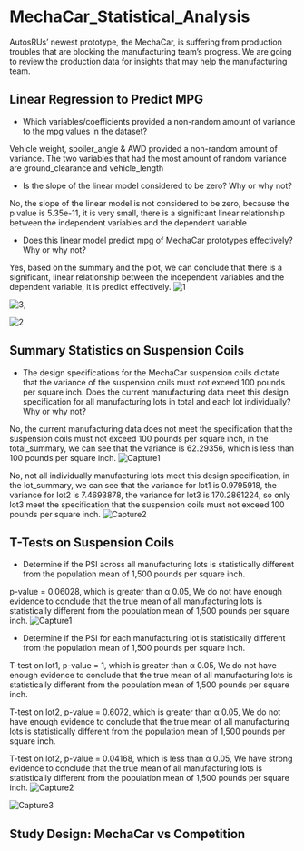 # MechaCar_Statistical_Analysis
AutosRUs’ newest prototype, the MechaCar, is suffering from production troubles that are blocking the manufacturing team’s progress. We are going to review the production data for insights that may help the manufacturing team.

## Linear Regression to Predict MPG
- Which variables/coefficients provided a non-random amount of variance to the mpg values in the dataset?

Vehicle weight, spoiler_angle & AWD provided a non-random amount of variance. The two variables that had the most amount of random variance are ground_clearance and vehicle_length

- Is the slope of the linear model considered to be zero? Why or why not?

No, the slope of the linear model is not considered to be zero, because the p value is 5.35e-11, it is very small, there is a significant linear relationship between the independent variables and the dependent variable 

- Does this linear model predict mpg of MechaCar prototypes effectively? Why or why not?

Yes, based on the summary and the plot, we can conclude that there is a significant, linear relationship between the independent variables and the dependent variable, it is predict effectively. 
![1](https://user-images.githubusercontent.com/38533045/136679215-18ff4a17-9b35-49a5-87b3-64bea3c00839.png)

![3](https://user-images.githubusercontent.com/38533045/136679249-f5ba4c59-c4c4-488f-bb00-ff7432dc3f15.png), 

![2](https://user-images.githubusercontent.com/38533045/136679257-adf973f9-19c8-4604-9d2d-82a7e272d22a.png)

## Summary Statistics on Suspension Coils
- The design specifications for the MechaCar suspension coils dictate that the variance of the suspension coils must not exceed 100 pounds per square inch. Does the current manufacturing data meet this design specification for all manufacturing lots in total and each lot individually? Why or why not?

No, the current manufacturing data does not meet the specification that the suspension coils must not exceed 100 pounds per square inch, in the total_summary, we can see that the variance is 62.29356, which is less than 100 pounds per square inch. 
![Capture1](https://user-images.githubusercontent.com/38533045/137307289-8004a23b-ae64-4e29-9cf3-155a568f4c4f.JPG)


No, not all individually manufacturing lots meet this design specification, in the lot_summary, we can see that the variance for lot1 is 0.9795918, the variance for lot2 is 7.4693878, the variance for lot3 is 170.2861224, so only lot3 meet the specification that the suspension coils must not exceed 100 pounds per square inch.
![Capture2](https://user-images.githubusercontent.com/38533045/137307450-d1adffa8-e83b-4c53-8faa-e1c3ca92c183.JPG)

## T-Tests on Suspension Coils
- Determine if the PSI across all manufacturing lots is statistically different from the population mean of 1,500 pounds per square inch.

p-value = 0.06028, which is greater than α 0.05, We do not have enough evidence to conclude that the true mean of all manufacturing lots is statistically different from the population mean of 1,500 pounds per square inch.
![Capture1](https://user-images.githubusercontent.com/38533045/137311066-21e72ec3-40a4-478a-87f5-9ff241845c30.JPG)


- Determine if the PSI for each manufacturing lot is statistically different from the population mean of 1,500 pounds per square inch.

T-test on lot1, p-value = 1, which is greater than α 0.05, We do not have enough evidence to conclude that the true mean of all manufacturing lots is statistically different from the population mean of 1,500 pounds per square inch.

T-test on lot2, p-value = 0.6072, which is greater than α 0.05, We do not have enough evidence to conclude that the true mean of all manufacturing lots is statistically different from the population mean of 1,500 pounds per square inch.

T-test on lot2, p-value = 0.04168, which is less than α 0.05, We have strong evidence to conclude that the true mean of all manufacturing lots is statistically different from the population mean of 1,500 pounds per square inch.
![Capture2](https://user-images.githubusercontent.com/38533045/137311213-f18ae87c-2008-4996-9f63-774a359418d0.JPG)

![Capture3](https://user-images.githubusercontent.com/38533045/137311290-8dfb977f-7316-4b04-aa5f-80ad24cad5e3.JPG)

## Study Design: MechaCar vs Competition

